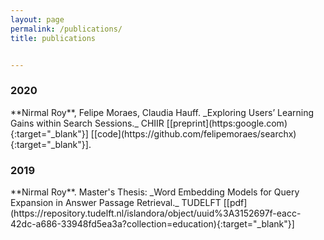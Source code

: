 ```yaml
---
layout: page
permalink: /publications/
title: publications


---
```


  <h3 class="year">2020</h3>
**Nirmal Roy**, Felipe Moraes, Claudia Hauff.   _Exploring Users’ Learning Gains within Search Sessions._ CHIIR [[preprint](https:google.com){:target="_blank"}]  [[code](https://github.com/felipemoraes/searchx){:target="_blank"}]. 


<h3 class="year">2019</h3>
**Nirmal Roy**. Master's Thesis: _Word Embedding Models for Query Expansion in Answer Passage Retrieval._ TUDELFT  [[pdf](https://repository.tudelft.nl/islandora/object/uuid%3A3152697f-eacc-42dc-a686-33948fd5ea3a?collection=education){:target="_blank"}]
